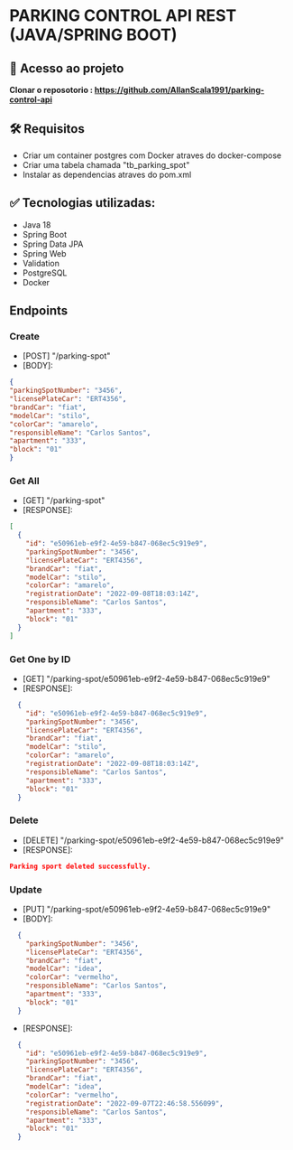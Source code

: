 # PARKING CONTROL API REST (JAVA/SPRING BOOT)

## 📁 Acesso ao projeto

**Clonar o reposotorio : https://github.com/AllanScala1991/parking-control-api**

## 🛠️ Requisitos
- Criar um container postgres com Docker atraves do docker-compose
- Criar uma tabela chamada "tb_parking_spot"
- Instalar as dependencias atraves do pom.xml

## ✅ Tecnologias utilizadas:
- Java 18
- Spring Boot
- Spring Data JPA
- Spring Web
- Validation
- PostgreSQL
- Docker

## Endpoints

### Create
- [POST] "/parking-spot"
- [BODY]:

```json
{
"parkingSpotNumber": "3456",
"licensePlateCar": "ERT4356",
"brandCar": "fiat",
"modelCar": "stilo",
"colorCar": "amarelo",
"responsibleName": "Carlos Santos",
"apartment": "333",
"block": "01"
}
```
### Get All
- [GET] "/parking-spot"
- [RESPONSE]:

```json
[
  {
    "id": "e50961eb-e9f2-4e59-b847-068ec5c919e9",
    "parkingSpotNumber": "3456",
    "licensePlateCar": "ERT4356",
    "brandCar": "fiat",
    "modelCar": "stilo",
    "colorCar": "amarelo",
    "registrationDate": "2022-09-08T18:03:14Z",
    "responsibleName": "Carlos Santos",
    "apartment": "333",
    "block": "01"
  }
]
```

### Get One by ID
- [GET] "/parking-spot/e50961eb-e9f2-4e59-b847-068ec5c919e9"
- [RESPONSE]:

```json
  {
    "id": "e50961eb-e9f2-4e59-b847-068ec5c919e9",
    "parkingSpotNumber": "3456",
    "licensePlateCar": "ERT4356",
    "brandCar": "fiat",
    "modelCar": "stilo",
    "colorCar": "amarelo",
    "registrationDate": "2022-09-08T18:03:14Z",
    "responsibleName": "Carlos Santos",
    "apartment": "333",
    "block": "01"
  }
```

### Delete
- [DELETE] "/parking-spot/e50961eb-e9f2-4e59-b847-068ec5c919e9"
- [RESPONSE]:

```json
Parking sport deleted successfully.
```

### Update
- [PUT] "/parking-spot/e50961eb-e9f2-4e59-b847-068ec5c919e9"
- [BODY]:

```json
  {
    "parkingSpotNumber": "3456",
    "licensePlateCar": "ERT4356",
    "brandCar": "fiat",
    "modelCar": "idea",
    "colorCar": "vermelho",
    "responsibleName": "Carlos Santos",
    "apartment": "333",
    "block": "01"
  }
```
- [RESPONSE]:

```json
  {
    "id": "e50961eb-e9f2-4e59-b847-068ec5c919e9",
    "parkingSpotNumber": "3456",
    "licensePlateCar": "ERT4356",
    "brandCar": "fiat",
    "modelCar": "idea",
    "colorCar": "vermelho",
    "registrationDate": "2022-09-07T22:46:58.556099",
    "responsibleName": "Carlos Santos",
    "apartment": "333",
    "block": "01"
  }
```
